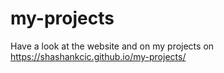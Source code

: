 # my-projects

Have a look at the website and on my projects on https://shashankcic.github.io/my-projects/
